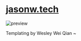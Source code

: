 # <a href="https://jasonw.tech"> jasonw.tech </a>

![preview](https://github.com/jawang94/jawang94.github.io/blob/master/img/newReadme.png)

Templating by Wesley Wei Qian ~
